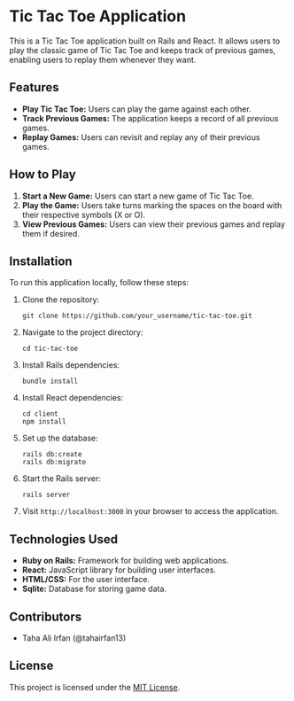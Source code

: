 # Tic Tac Toe Application

This is a Tic Tac Toe application built on Rails and React. It allows users to play the classic game of Tic Tac Toe and keeps track of previous games, enabling users to replay them whenever they want.

## Features

- **Play Tic Tac Toe:** Users can play the game against each other.
- **Track Previous Games:** The application keeps a record of all previous games.
- **Replay Games:** Users can revisit and replay any of their previous games.

## How to Play

1. **Start a New Game:** Users can start a new game of Tic Tac Toe.
2. **Play the Game:** Users take turns marking the spaces on the board with their respective symbols (X or O).
3. **View Previous Games:** Users can view their previous games and replay them if desired.

## Installation

To run this application locally, follow these steps:

1. Clone the repository:

    ```
    git clone https://github.com/your_username/tic-tac-toe.git
    ```

2. Navigate to the project directory:

    ```
    cd tic-tac-toe
    ```

3. Install Rails dependencies:

    ```
    bundle install
    ```

4. Install React dependencies:

    ```
    cd client
    npm install
    ```

5. Set up the database:

    ```
    rails db:create
    rails db:migrate
    ```

6. Start the Rails server:

    ```
    rails server
    ```

7. Visit `http://localhost:3000` in your browser to access the application.

## Technologies Used

- **Ruby on Rails:** Framework for building web applications.
- **React:** JavaScript library for building user interfaces.
- **HTML/CSS:** For the user interface.
- **Sqlite:** Database for storing game data.

## Contributors

- Taha Ali Irfan (@tahairfan13)

## License

This project is licensed under the [MIT License](LICENSE).
